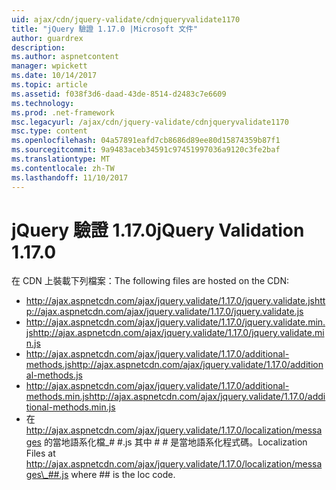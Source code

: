 ```yaml
---
uid: ajax/cdn/jquery-validate/cdnjqueryvalidate1170
title: "jQuery 驗證 1.17.0 |Microsoft 文件"
author: guardrex
description: 
ms.author: aspnetcontent
manager: wpickett
ms.date: 10/14/2017
ms.topic: article
ms.assetid: f038f3d6-daad-43de-8514-d2483c7e6609
ms.technology: 
ms.prod: .net-framework
msc.legacyurl: /ajax/cdn/jquery-validate/cdnjqueryvalidate1170
msc.type: content
ms.openlocfilehash: 04a57891eafd7cb8686d89ee80d15874359b87f1
ms.sourcegitcommit: 9a9483aceb34591c97451997036a9120c3fe2baf
ms.translationtype: MT
ms.contentlocale: zh-TW
ms.lasthandoff: 11/10/2017
---
```

<a name="jquery-validation-1170"></a><span data-ttu-id="ad951-102">jQuery 驗證 1.17.0</span><span class="sxs-lookup"><span data-stu-id="ad951-102">jQuery Validation 1.17.0</span></span>
====================
<span data-ttu-id="ad951-103">在 CDN 上裝載下列檔案：</span><span class="sxs-lookup"><span data-stu-id="ad951-103">The following files are hosted on the CDN:</span></span>

- <span data-ttu-id="ad951-104">http://ajax.aspnetcdn.com/ajax/jquery.validate/1.17.0/jquery.validate.js</span><span class="sxs-lookup"><span data-stu-id="ad951-104">http://ajax.aspnetcdn.com/ajax/jquery.validate/1.17.0/jquery.validate.js</span></span>
- <span data-ttu-id="ad951-105">http://ajax.aspnetcdn.com/ajax/jquery.validate/1.17.0/jquery.validate.min.js</span><span class="sxs-lookup"><span data-stu-id="ad951-105">http://ajax.aspnetcdn.com/ajax/jquery.validate/1.17.0/jquery.validate.min.js</span></span>
- <span data-ttu-id="ad951-106">http://ajax.aspnetcdn.com/ajax/jquery.validate/1.17.0/additional-methods.js</span><span class="sxs-lookup"><span data-stu-id="ad951-106">http://ajax.aspnetcdn.com/ajax/jquery.validate/1.17.0/additional-methods.js</span></span>
- <span data-ttu-id="ad951-107">http://ajax.aspnetcdn.com/ajax/jquery.validate/1.17.0/additional-methods.min.js</span><span class="sxs-lookup"><span data-stu-id="ad951-107">http://ajax.aspnetcdn.com/ajax/jquery.validate/1.17.0/additional-methods.min.js</span></span>
- <span data-ttu-id="ad951-108">在 http://ajax.aspnetcdn.com/ajax/jquery.validate/1.17.0/localization/messages 的當地語系化檔\_# #.js 其中 # # 是當地語系化程式碼。</span><span class="sxs-lookup"><span data-stu-id="ad951-108">Localization Files at http://ajax.aspnetcdn.com/ajax/jquery.validate/1.17.0/localization/messages\_##.js where ## is the loc code.</span></span>
